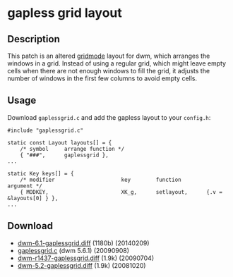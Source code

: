 # gapless grid layout

## Description

This patch is an altered [gridmode](historical/gridmode) layout for dwm,
which arranges the windows in a grid.
Instead of using a regular grid, which might leave empty cells when there are
not enough windows to fill the grid, it adjusts the number of windows in the
first few columns to avoid empty cells.

## Usage

Download `gaplessgrid.c` and add the gapless layout to your `config.h`:

	#include "gaplessgrid.c"
	
	static const Layout layouts[] = {
		/* symbol     arrange function */
		{ "###",      gaplessgrid },
	...
	
	static Key keys[] = {
		/* modifier                     key        function        argument */
		{ MODKEY,                       XK_g,      setlayout,      {.v = &layouts[0] } },
	...

## Download

* [dwm-6.1-gaplessgrid.diff](dwm-6.1-gaplessgrid.diff) (1180b) (20140209)
* [gaplessgrid.c](gaplessgrid.c) (dwm 5.6.1) (20090908)
* [dwm-r1437-gaplessgrid.diff](historical/dwm-r1437-gaplessgrid.diff) (1.9k) (20090704)
* [dwm-5.2-gaplessgrid.diff](historical/dwm-5.2-gaplessgrid.diff) (1.9k) (20081020)
